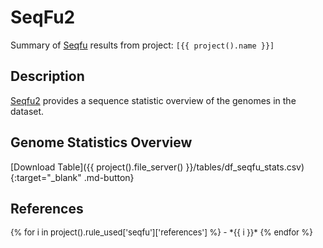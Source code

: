 # SeqFu2
Summary of [Seqfu](https://github.com/telatin/seqfu2) results from project: `[{{ project().name }}]` 

## Description
[Seqfu2](https://github.com/telatin/seqfu2) provides a sequence statistic overview of the genomes in the dataset.

## Genome Statistics Overview





<div id="altair-viz-7cde8ab685c1450da830091babf98a00"></div>
<script type="text/javascript">
  var VEGA_DEBUG = (typeof VEGA_DEBUG == "undefined") ? {} : VEGA_DEBUG;
  (function(spec, embedOpt){
    let outputDiv = document.currentScript.previousElementSibling;
    if (outputDiv.id !== "altair-viz-7cde8ab685c1450da830091babf98a00") {
      outputDiv = document.getElementById("altair-viz-7cde8ab685c1450da830091babf98a00");
    }
    const paths = {
      "vega": "https://cdn.jsdelivr.net/npm//vega@5?noext",
      "vega-lib": "https://cdn.jsdelivr.net/npm//vega-lib?noext",
      "vega-lite": "https://cdn.jsdelivr.net/npm//vega-lite@4.17.0?noext",
      "vega-embed": "https://cdn.jsdelivr.net/npm//vega-embed@6?noext",
    };

    function maybeLoadScript(lib, version) {
      var key = `${lib.replace("-", "")}_version`;
      return (VEGA_DEBUG[key] == version) ?
        Promise.resolve(paths[lib]) :
        new Promise(function(resolve, reject) {
          var s = document.createElement('script');
          document.getElementsByTagName("head")[0].appendChild(s);
          s.async = true;
          s.onload = () => {
            VEGA_DEBUG[key] = version;
            return resolve(paths[lib]);
          };
          s.onerror = () => reject(`Error loading script: ${paths[lib]}`);
          s.src = paths[lib];
        });
    }

    function showError(err) {
      outputDiv.innerHTML = `<div class="error" style="color:red;">${err}</div>`;
      throw err;
    }

    function displayChart(vegaEmbed) {
      vegaEmbed(outputDiv, spec, embedOpt)
        .catch(err => showError(`Javascript Error: ${err.message}<br>This usually means there's a typo in your chart specification. See the javascript console for the full traceback.`));
    }

    if(typeof define === "function" && define.amd) {
      requirejs.config({paths});
      require(["vega-embed"], displayChart, err => showError(`Error loading script: ${err.message}`));
    } else {
      maybeLoadScript("vega", "5")
        .then(() => maybeLoadScript("vega-lite", "4.17.0"))
        .then(() => maybeLoadScript("vega-embed", "6"))
        .catch(showError)
        .then(() => displayChart(vegaEmbed));
    }
  })({"config": {"view": {"continuousWidth": 400, "continuousHeight": 300}, "title": {"anchor": "middle", "fontSize": 20, "offset": 10, "orient": "top"}}, "repeat": {"column": ["Count", "Total", "N50"], "row": ["Count", "Total", "N50"]}, "spec": {"data": {"name": "data-99eb458536536f7fce895f6d732f9e3a"}, "mark": "circle", "encoding": {"color": {"field": "Total", "type": "quantitative"}, "tooltip": [{"field": "genome_id", "type": "nominal"}, {"field": "Count", "type": "quantitative"}, {"field": "Total", "type": "quantitative"}, {"field": "gc", "type": "quantitative"}, {"field": "N50", "type": "quantitative"}, {"field": "N75", "type": "quantitative"}, {"field": "N90", "type": "quantitative"}, {"field": "AuN", "type": "quantitative"}, {"field": "Min", "type": "quantitative"}, {"field": "Max", "type": "quantitative"}], "x": {"field": {"repeat": "column"}, "scale": {"zero": false}, "type": "quantitative"}, "y": {"field": {"repeat": "row"}, "scale": {"zero": false}, "type": "quantitative"}}, "height": 150, "selection": {"selector001": {"type": "interval", "bind": "scales", "encodings": ["x", "y"]}}, "width": 150}, "title": "Genome QC Statistics", "$schema": "https://vega.github.io/schema/vega-lite/v4.17.0.json", "datasets": {"data-99eb458536536f7fce895f6d732f9e3a": [{"genome_id": "GCF_000009765.2", "Min": 94287, "N25": 9025608, "N50": 9025608, "AuN": 8933270.592263728, "gc": 0.7070135127652237, "Max": 9025608, "N75": 9025608, "Count": 2, "Total": 9119895, "N90": 9025608, "Avg": 4559947.5, "gtdb_release": "R207", "Domain": "d__Bacteria", "Phylum": "p__Actinobacteriota", "Class": "c__Actinomycetia", "Order": "o__Streptomycetales", "Family": "f__Streptomycetaceae", "Genus": "g__Streptomyces", "Species": "avermitilis", "Organism": "s__Streptomyces avermitilis", "accession": "GCA_000009765.2", "name": "GCF_000009765.2", "trna_aa_count": 20.0, "contig_count": 2.0, "n50_contigs": 9025608.0, "longest_contig": 9025608.0, "scaffold_count": 2.0, "n50_scaffolds": 9025608.0, "longest_scaffold": 9025608.0, "genome_size": 9119895.0, "gc_percentage": 70.70135127652237, "ambiguous_bases": 0.0, "checkm_completeness": 99.89, "checkm_contamination": 0.79, "checkm_strain_heterogeneity": 0.0, "lsu_5s_count": 6, "ssu_count": 6, "lsu_23s_count": 6, "protein_count": 7915, "coding_density": 86.30100456200428, "ncbi_genbank_assembly_accession": "GCA_000009765.2", "ncbi_strain_identifiers": "MA-4680", "ncbi_assembly_level": "Complete Genome", "ncbi_assembly_name": "ASM976v2", "ncbi_assembly_type": "na", "ncbi_bioproject": "PRJNA224116", "ncbi_biosample": "SAMD00061088", "ncbi_country": null, "ncbi_date": "2016-03-24", "ncbi_genome_category": null, "ncbi_genome_representation": "full", "ncbi_isolate": null, "ncbi_isolation_source": null, "ncbi_lat_lon": null, "ncbi_molecule_count": 2, "ncbi_cds_count": 7850, "ncbi_refseq_category": "representative genome", "ncbi_seq_rel_date": "2016/03/24", "ncbi_spanned_gaps": 0, "ncbi_species_taxid": 33903, "ncbi_ssu_count": 6, "ncbi_submitter": "NITE", "ncbi_taxid": 227882, "ncbi_total_gap_length": 0, "ncbi_translation_table": 11, "ncbi_trna_count": 77, "ncbi_unspanned_gaps": 0, "ncbi_version_status": "latest", "ncbi_wgs_master": null, "gtdbTypeDesignation": "type strain of species", "gtdbTypeDesignationSources": "LPSN", "lpsnTypeDesignation": "type strain of species", "dsmzTypeDesignation": "type strain of species", "lpsnPriorityYear": 2002.0, "gtdbTypeSpeciesOfGenus": false, "ncbi_taxonomy": "d__Bacteria;p__Actinobacteria;c__Actinomycetia;o__Streptomycetales;f__Streptomycetaceae;g__Streptomyces;s__Streptomyces avermitilis", "ncbi_taxonomy_unfiltered": "d__Bacteria;x__Terrabacteria group;p__Actinobacteria;c__Actinomycetia;o__Streptomycetales;f__Streptomycetaceae;g__Streptomyces;s__Streptomyces avermitilis;x__Streptomyces avermitilis MA-4680 = NBRC 14893", "gtdb_representative": true, "gtdb_genome_representative": "RS_GCF_000009765.2", "ncbi_type_material_designation": "assembly from type material", "gtdbDomain": "d__Bacteria", "gtdbPhylum": "p__Actinobacteriota", "gtdbClass": "c__Actinomycetia", "gtdbOrder": "o__Streptomycetales", "gtdbFamily": "f__Streptomycetaceae", "gtdbGenus": "g__Streptomyces", "gtdbSpecies": "s__Streptomyces avermitilis", "gtdbTypeDesignation.1": "type strain of species", "subunit_summary": "5S/16S/23S", "speciesRepName": "GCA_000009765.2", "speciesClusterCount": 9, "lpsnUrl": "https://lpsn.dsmz.de/species/streptomyces-avermitilis", "link_ncbi_taxonomy": "<a target=\"_blank\" href=\"https://www.ncbi.nlm.nih.gov/Taxonomy/Browser/wwwtax.cgi?id=2\">d__Bacteria</a>; <a target=\"_blank\" href=\"https://www.ncbi.nlm.nih.gov/Taxonomy/Browser/wwwtax.cgi?id=201174\">p__Actinobacteria</a>; <a target=\"_blank\" href=\"https://www.ncbi.nlm.nih.gov/Taxonomy/Browser/wwwtax.cgi?id=1760\">c__Actinomycetia</a>; <a target=\"_blank\" href=\"https://www.ncbi.nlm.nih.gov/Taxonomy/Browser/wwwtax.cgi?id=85011\">o__Streptomycetales</a>; <a target=\"_blank\" href=\"https://www.ncbi.nlm.nih.gov/Taxonomy/Browser/wwwtax.cgi?id=2062\">f__Streptomycetaceae</a>; <a target=\"_blank\" href=\"https://www.ncbi.nlm.nih.gov/Taxonomy/Browser/wwwtax.cgi?id=1883\">g__Streptomyces</a>; <a target=\"_blank\" href=\"https://www.ncbi.nlm.nih.gov/Taxonomy/Browser/wwwtax.cgi?id=33903\">s__Streptomyces avermitilis</a>", "link_ncbi_taxonomy_unfiltered": "<a target=\"_blank\" href=\"https://www.ncbi.nlm.nih.gov/Taxonomy/Browser/wwwtax.cgi?id=2\">d__Bacteria</a>; <a target=\"_blank\" href=\"https://www.ncbi.nlm.nih.gov/Taxonomy/Browser/wwwtax.cgi?id=1783272\">x__Terrabacteria group</a>; <a target=\"_blank\" href=\"https://www.ncbi.nlm.nih.gov/Taxonomy/Browser/wwwtax.cgi?id=201174\">p__Actinobacteria</a>; <a target=\"_blank\" href=\"https://www.ncbi.nlm.nih.gov/Taxonomy/Browser/wwwtax.cgi?id=1760\">c__Actinomycetia</a>; <a target=\"_blank\" href=\"https://www.ncbi.nlm.nih.gov/Taxonomy/Browser/wwwtax.cgi?id=85011\">o__Streptomycetales</a>; <a target=\"_blank\" href=\"https://www.ncbi.nlm.nih.gov/Taxonomy/Browser/wwwtax.cgi?id=2062\">f__Streptomycetaceae</a>; <a target=\"_blank\" href=\"https://www.ncbi.nlm.nih.gov/Taxonomy/Browser/wwwtax.cgi?id=1883\">g__Streptomyces</a>; <a target=\"_blank\" href=\"https://www.ncbi.nlm.nih.gov/Taxonomy/Browser/wwwtax.cgi?id=33903\">s__Streptomyces avermitilis</a>; <a target=\"_blank\" href=\"https://www.ncbi.nlm.nih.gov/Taxonomy/Browser/wwwtax.cgi?id=227882\">x__Streptomyces avermitilis MA-4680 = NBRC 14893</a>", "0": "{'taxon': 'd__Bacteria', 'taxonId': '2'}", "1": "{'taxon': 'p__Actinobacteria', 'taxonId': '201174'}", "2": "{'taxon': 'c__Actinomycetia', 'taxonId': '1760'}", "3": "{'taxon': 'o__Streptomycetales', 'taxonId': '85011'}", "4": "{'taxon': 'f__Streptomycetaceae', 'taxonId': '2062'}", "5": "{'taxon': 'g__Streptomyces', 'taxonId': '1883'}", "6": "{'taxon': 's__Streptomyces avermitilis', 'taxonId': '33903'}", "ncbiTaxonomyUnfiltered": "[{'taxon': 'd__Bacteria', 'taxonId': '2'}, {'taxon': 'x__Terrabacteria group', 'taxonId': '1783272'}, {'taxon': 'p__Actinobacteria', 'taxonId': '201174'}, {'taxon': 'c__Actinomycetia', 'taxonId': '1760'}, {'taxon': 'o__Streptomycetales', 'taxonId': '85011'}, {'taxon': 'f__Streptomycetaceae', 'taxonId': '2062'}, {'taxon': 'g__Streptomyces', 'taxonId': '1883'}, {'taxon': 's__Streptomyces avermitilis', 'taxonId': '33903'}, {'taxon': 'x__Streptomyces avermitilis MA-4680 = NBRC 14893', 'taxonId': '227882'}]"}, {"genome_id": "GCF_000010605.1", "Min": 8545929, "N25": 8545929, "N50": 8545929, "AuN": 8545929.0, "gc": 0.7222740792721306, "Max": 8545929, "N75": 8545929, "Count": 1, "Total": 8545929, "N90": 8545929, "Avg": 8545929.0, "gtdb_release": "R207", "Domain": "d__Bacteria", "Phylum": "p__Actinobacteriota", "Class": "c__Actinomycetia", "Order": "o__Streptomycetales", "Family": "f__Streptomycetaceae", "Genus": "g__Streptomyces", "Species": "griseus", "Organism": "s__Streptomyces griseus", "accession": "GCA_000010605.1", "name": "GCF_000010605.1", "trna_aa_count": 20.0, "contig_count": 1.0, "n50_contigs": 8545929.0, "longest_contig": 8545929.0, "scaffold_count": 1.0, "n50_scaffolds": 8545929.0, "longest_scaffold": 8545929.0, "genome_size": 8545929.0, "gc_percentage": 72.22740792721306, "ambiguous_bases": 0.0, "checkm_completeness": 99.84, "checkm_contamination": 0.0, "checkm_strain_heterogeneity": 0.0, "lsu_5s_count": 6, "ssu_count": 6, "lsu_23s_count": 6, "protein_count": 7113, "coding_density": 87.70147751051992, "ncbi_genbank_assembly_accession": "GCA_000010605.1", "ncbi_strain_identifiers": "NBRC 13350", "ncbi_assembly_level": "Complete Genome", "ncbi_assembly_name": "ASM1060v1", "ncbi_assembly_type": "na", "ncbi_bioproject": "PRJNA224116", "ncbi_biosample": "SAMD00060929", "ncbi_country": null, "ncbi_date": "2008-04-08", "ncbi_genome_category": null, "ncbi_genome_representation": "full", "ncbi_isolate": null, "ncbi_isolation_source": null, "ncbi_lat_lon": null, "ncbi_molecule_count": 1, "ncbi_cds_count": 7092, "ncbi_refseq_category": "representative genome", "ncbi_seq_rel_date": "2008/04/08", "ncbi_spanned_gaps": 0, "ncbi_species_taxid": 1911, "ncbi_ssu_count": 6, "ncbi_submitter": "The University of Tokyo", "ncbi_taxid": 455632, "ncbi_total_gap_length": 0, "ncbi_translation_table": 11, "ncbi_trna_count": 67, "ncbi_unspanned_gaps": 0, "ncbi_version_status": "latest", "ncbi_wgs_master": null, "gtdbTypeDesignation": "not type material", "gtdbTypeDesignationSources": null, "lpsnTypeDesignation": "not type material", "dsmzTypeDesignation": "not type material", "lpsnPriorityYear": null, "gtdbTypeSpeciesOfGenus": false, "ncbi_taxonomy": "d__Bacteria;p__Actinobacteria;c__Actinomycetia;o__Streptomycetales;f__Streptomycetaceae;g__Streptomyces;s__Streptomyces griseus", "ncbi_taxonomy_unfiltered": "d__Bacteria;x__Terrabacteria group;p__Actinobacteria;c__Actinomycetia;o__Streptomycetales;f__Streptomycetaceae;g__Streptomyces;x__Streptomyces griseus group;x__Streptomyces griseus subgroup;s__Streptomyces griseus;sb__Streptomyces griseus subsp. griseus;x__Streptomyces griseus subsp. griseus NBRC 13350", "gtdb_representative": false, "gtdb_genome_representative": "RS_GCF_900460065.1", "ncbi_type_material_designation": null, "gtdbDomain": "d__Bacteria", "gtdbPhylum": "p__Actinobacteriota", "gtdbClass": "c__Actinomycetia", "gtdbOrder": "o__Streptomycetales", "gtdbFamily": "f__Streptomycetaceae", "gtdbGenus": "g__Streptomyces", "gtdbSpecies": "s__Streptomyces griseus", "gtdbTypeDesignation.1": "not type material", "subunit_summary": "5S/16S/23S", "speciesRepName": "GCA_900460065.1", "speciesClusterCount": 10, "lpsnUrl": "https://lpsn.dsmz.de/species/streptomyces-griseus", "link_ncbi_taxonomy": "<a target=\"_blank\" href=\"https://www.ncbi.nlm.nih.gov/Taxonomy/Browser/wwwtax.cgi?id=2\">d__Bacteria</a>; <a target=\"_blank\" href=\"https://www.ncbi.nlm.nih.gov/Taxonomy/Browser/wwwtax.cgi?id=201174\">p__Actinobacteria</a>; <a target=\"_blank\" href=\"https://www.ncbi.nlm.nih.gov/Taxonomy/Browser/wwwtax.cgi?id=1760\">c__Actinomycetia</a>; <a target=\"_blank\" href=\"https://www.ncbi.nlm.nih.gov/Taxonomy/Browser/wwwtax.cgi?id=85011\">o__Streptomycetales</a>; <a target=\"_blank\" href=\"https://www.ncbi.nlm.nih.gov/Taxonomy/Browser/wwwtax.cgi?id=2062\">f__Streptomycetaceae</a>; <a target=\"_blank\" href=\"https://www.ncbi.nlm.nih.gov/Taxonomy/Browser/wwwtax.cgi?id=1883\">g__Streptomyces</a>; <a target=\"_blank\" href=\"https://www.ncbi.nlm.nih.gov/Taxonomy/Browser/wwwtax.cgi?id=1911\">s__Streptomyces griseus</a>", "link_ncbi_taxonomy_unfiltered": "<a target=\"_blank\" href=\"https://www.ncbi.nlm.nih.gov/Taxonomy/Browser/wwwtax.cgi?id=2\">d__Bacteria</a>; <a target=\"_blank\" href=\"https://www.ncbi.nlm.nih.gov/Taxonomy/Browser/wwwtax.cgi?id=1783272\">x__Terrabacteria group</a>; <a target=\"_blank\" href=\"https://www.ncbi.nlm.nih.gov/Taxonomy/Browser/wwwtax.cgi?id=201174\">p__Actinobacteria</a>; <a target=\"_blank\" href=\"https://www.ncbi.nlm.nih.gov/Taxonomy/Browser/wwwtax.cgi?id=1760\">c__Actinomycetia</a>; <a target=\"_blank\" href=\"https://www.ncbi.nlm.nih.gov/Taxonomy/Browser/wwwtax.cgi?id=85011\">o__Streptomycetales</a>; <a target=\"_blank\" href=\"https://www.ncbi.nlm.nih.gov/Taxonomy/Browser/wwwtax.cgi?id=2062\">f__Streptomycetaceae</a>; <a target=\"_blank\" href=\"https://www.ncbi.nlm.nih.gov/Taxonomy/Browser/wwwtax.cgi?id=1883\">g__Streptomyces</a>; <a target=\"_blank\" href=\"https://www.ncbi.nlm.nih.gov/Taxonomy/Browser/wwwtax.cgi?id=629295\">x__Streptomyces griseus group</a>; <a target=\"_blank\" href=\"https://www.ncbi.nlm.nih.gov/Taxonomy/Browser/wwwtax.cgi?id=1482596\">x__Streptomyces griseus subgroup</a>; <a target=\"_blank\" href=\"https://www.ncbi.nlm.nih.gov/Taxonomy/Browser/wwwtax.cgi?id=1911\">s__Streptomyces griseus</a>; <a target=\"_blank\" href=\"https://www.ncbi.nlm.nih.gov/Taxonomy/Browser/wwwtax.cgi?id=67263\">sb__Streptomyces griseus subsp. griseus</a>; <a target=\"_blank\" href=\"https://www.ncbi.nlm.nih.gov/Taxonomy/Browser/wwwtax.cgi?id=455632\">x__Streptomyces griseus subsp. griseus NBRC 13350</a>", "0": "{'taxon': 'd__Bacteria', 'taxonId': '2'}", "1": "{'taxon': 'p__Actinobacteria', 'taxonId': '201174'}", "2": "{'taxon': 'c__Actinomycetia', 'taxonId': '1760'}", "3": "{'taxon': 'o__Streptomycetales', 'taxonId': '85011'}", "4": "{'taxon': 'f__Streptomycetaceae', 'taxonId': '2062'}", "5": "{'taxon': 'g__Streptomyces', 'taxonId': '1883'}", "6": "{'taxon': 's__Streptomyces griseus', 'taxonId': '1911'}", "ncbiTaxonomyUnfiltered": "[{'taxon': 'd__Bacteria', 'taxonId': '2'}, {'taxon': 'x__Terrabacteria group', 'taxonId': '1783272'}, {'taxon': 'p__Actinobacteria', 'taxonId': '201174'}, {'taxon': 'c__Actinomycetia', 'taxonId': '1760'}, {'taxon': 'o__Streptomycetales', 'taxonId': '85011'}, {'taxon': 'f__Streptomycetaceae', 'taxonId': '2062'}, {'taxon': 'g__Streptomyces', 'taxonId': '1883'}, {'taxon': 'x__Streptomyces griseus group', 'taxonId': '629295'}, {'taxon': 'x__Streptomyces griseus subgroup', 'taxonId': '1482596'}, {'taxon': 's__Streptomyces griseus', 'taxonId': '1911'}, {'taxon': 'sb__Streptomyces griseus subsp. griseus', 'taxonId': '67263'}, {'taxon': 'x__Streptomyces griseus subsp. griseus NBRC 13350', 'taxonId': '455632'}]"}, {"genome_id": "GCF_000091305.1", "Min": 10148695, "N25": 10148695, "N50": 10148695, "AuN": 10148695.0, "gc": 0.7145283211289727, "Max": 10148695, "N75": 10148695, "Count": 1, "Total": 10148695, "N90": 10148695, "Avg": 10148695.0, "gtdb_release": "R207", "Domain": "d__Bacteria", "Phylum": "p__Actinobacteriota", "Class": "c__Actinomycetia", "Order": "o__Streptomycetales", "Family": "f__Streptomycetaceae", "Genus": "g__Streptomyces", "Species": "scabiei", "Organism": "s__Streptomyces scabiei", "accession": "GCA_000091305.1", "name": "GCF_000091305.1", "trna_aa_count": 20.0, "contig_count": 1.0, "n50_contigs": 10148695.0, "longest_contig": 10148695.0, "scaffold_count": 1.0, "n50_scaffolds": 10148695.0, "longest_scaffold": 10148695.0, "genome_size": 10148695.0, "gc_percentage": 71.45283211289727, "ambiguous_bases": 0.0, "checkm_completeness": 100.0, "checkm_contamination": 0.0, "checkm_strain_heterogeneity": 0.0, "lsu_5s_count": 6, "ssu_count": 6, "lsu_23s_count": 6, "protein_count": 8791, "coding_density": 87.16080244799947, "ncbi_genbank_assembly_accession": "GCA_000091305.1", "ncbi_strain_identifiers": "87.22", "ncbi_assembly_level": "Complete Genome", "ncbi_assembly_name": "ASM9130v1", "ncbi_assembly_type": "na", "ncbi_bioproject": "PRJNA224116", "ncbi_biosample": "SAMEA2272773", "ncbi_country": null, "ncbi_date": "2009-10-06", "ncbi_genome_category": null, "ncbi_genome_representation": "full", "ncbi_isolate": null, "ncbi_isolation_source": null, "ncbi_lat_lon": null, "ncbi_molecule_count": 1, "ncbi_cds_count": 8737, "ncbi_refseq_category": "representative genome", "ncbi_seq_rel_date": "2009/10/06", "ncbi_spanned_gaps": 0, "ncbi_species_taxid": 1930, "ncbi_ssu_count": 6, "ncbi_submitter": "Wellcome Trust Sanger Institute", "ncbi_taxid": 680198, "ncbi_total_gap_length": 0, "ncbi_translation_table": 11, "ncbi_trna_count": 73, "ncbi_unspanned_gaps": 0, "ncbi_version_status": "latest", "ncbi_wgs_master": null, "gtdbTypeDesignation": "not type material", "gtdbTypeDesignationSources": null, "lpsnTypeDesignation": "not type material", "dsmzTypeDesignation": "not type material", "lpsnPriorityYear": null, "gtdbTypeSpeciesOfGenus": false, "ncbi_taxonomy": "d__Bacteria;p__Actinobacteria;c__Actinomycetia;o__Streptomycetales;f__Streptomycetaceae;g__Streptomyces;s__Streptomyces scabiei", "ncbi_taxonomy_unfiltered": "d__Bacteria;x__Terrabacteria group;p__Actinobacteria;c__Actinomycetia;o__Streptomycetales;f__Streptomycetaceae;g__Streptomyces;s__Streptomyces scabiei;x__Streptomyces scabiei 87.22", "gtdb_representative": true, "gtdb_genome_representative": "RS_GCF_000091305.1", "ncbi_type_material_designation": null, "gtdbDomain": "d__Bacteria", "gtdbPhylum": "p__Actinobacteriota", "gtdbClass": "c__Actinomycetia", "gtdbOrder": "o__Streptomycetales", "gtdbFamily": "f__Streptomycetaceae", "gtdbGenus": "g__Streptomyces", "gtdbSpecies": "s__Streptomyces scabiei", "gtdbTypeDesignation.1": "not type material", "subunit_summary": "5S/16S/23S", "speciesRepName": "GCA_000091305.1", "speciesClusterCount": 16, "lpsnUrl": "https://lpsn.dsmz.de/species/streptomyces-scabiei", "link_ncbi_taxonomy": "<a target=\"_blank\" href=\"https://www.ncbi.nlm.nih.gov/Taxonomy/Browser/wwwtax.cgi?id=2\">d__Bacteria</a>; <a target=\"_blank\" href=\"https://www.ncbi.nlm.nih.gov/Taxonomy/Browser/wwwtax.cgi?id=201174\">p__Actinobacteria</a>; <a target=\"_blank\" href=\"https://www.ncbi.nlm.nih.gov/Taxonomy/Browser/wwwtax.cgi?id=1760\">c__Actinomycetia</a>; <a target=\"_blank\" href=\"https://www.ncbi.nlm.nih.gov/Taxonomy/Browser/wwwtax.cgi?id=85011\">o__Streptomycetales</a>; <a target=\"_blank\" href=\"https://www.ncbi.nlm.nih.gov/Taxonomy/Browser/wwwtax.cgi?id=2062\">f__Streptomycetaceae</a>; <a target=\"_blank\" href=\"https://www.ncbi.nlm.nih.gov/Taxonomy/Browser/wwwtax.cgi?id=1883\">g__Streptomyces</a>; <a target=\"_blank\" href=\"https://www.ncbi.nlm.nih.gov/Taxonomy/Browser/wwwtax.cgi?id=1930\">s__Streptomyces scabiei</a>", "link_ncbi_taxonomy_unfiltered": "<a target=\"_blank\" href=\"https://www.ncbi.nlm.nih.gov/Taxonomy/Browser/wwwtax.cgi?id=2\">d__Bacteria</a>; <a target=\"_blank\" href=\"https://www.ncbi.nlm.nih.gov/Taxonomy/Browser/wwwtax.cgi?id=1783272\">x__Terrabacteria group</a>; <a target=\"_blank\" href=\"https://www.ncbi.nlm.nih.gov/Taxonomy/Browser/wwwtax.cgi?id=201174\">p__Actinobacteria</a>; <a target=\"_blank\" href=\"https://www.ncbi.nlm.nih.gov/Taxonomy/Browser/wwwtax.cgi?id=1760\">c__Actinomycetia</a>; <a target=\"_blank\" href=\"https://www.ncbi.nlm.nih.gov/Taxonomy/Browser/wwwtax.cgi?id=85011\">o__Streptomycetales</a>; <a target=\"_blank\" href=\"https://www.ncbi.nlm.nih.gov/Taxonomy/Browser/wwwtax.cgi?id=2062\">f__Streptomycetaceae</a>; <a target=\"_blank\" href=\"https://www.ncbi.nlm.nih.gov/Taxonomy/Browser/wwwtax.cgi?id=1883\">g__Streptomyces</a>; <a target=\"_blank\" href=\"https://www.ncbi.nlm.nih.gov/Taxonomy/Browser/wwwtax.cgi?id=1930\">s__Streptomyces scabiei</a>; <a target=\"_blank\" href=\"https://www.ncbi.nlm.nih.gov/Taxonomy/Browser/wwwtax.cgi?id=680198\">x__Streptomyces scabiei 87.22</a>", "0": "{'taxon': 'd__Bacteria', 'taxonId': '2'}", "1": "{'taxon': 'p__Actinobacteria', 'taxonId': '201174'}", "2": "{'taxon': 'c__Actinomycetia', 'taxonId': '1760'}", "3": "{'taxon': 'o__Streptomycetales', 'taxonId': '85011'}", "4": "{'taxon': 'f__Streptomycetaceae', 'taxonId': '2062'}", "5": "{'taxon': 'g__Streptomyces', 'taxonId': '1883'}", "6": "{'taxon': 's__Streptomyces scabiei', 'taxonId': '1930'}", "ncbiTaxonomyUnfiltered": "[{'taxon': 'd__Bacteria', 'taxonId': '2'}, {'taxon': 'x__Terrabacteria group', 'taxonId': '1783272'}, {'taxon': 'p__Actinobacteria', 'taxonId': '201174'}, {'taxon': 'c__Actinomycetia', 'taxonId': '1760'}, {'taxon': 'o__Streptomycetales', 'taxonId': '85011'}, {'taxon': 'f__Streptomycetaceae', 'taxonId': '2062'}, {'taxon': 'g__Streptomyces', 'taxonId': '1883'}, {'taxon': 's__Streptomyces scabiei', 'taxonId': '1930'}, {'taxon': 'x__Streptomyces scabiei 87.22', 'taxonId': '680198'}]"}, {"genome_id": "GCF_000092385.1", "Min": 11936683, "N25": 11936683, "N50": 11936683, "AuN": 11936683.0, "gc": 0.7075458902611387, "Max": 11936683, "N75": 11936683, "Count": 1, "Total": 11936683, "N90": 11936683, "Avg": 11936683.0, "gtdb_release": "R207", "Domain": "d__Bacteria", "Phylum": "p__Actinobacteriota", "Class": "c__Actinomycetia", "Order": "o__Streptomycetales", "Family": "f__Streptomycetaceae", "Genus": "g__Streptomyces", "Species": "milbemycinicus", "Organism": "s__Streptomyces milbemycinicus", "accession": "GCA_000092385.1", "name": "GCF_000092385.1", "trna_aa_count": 20.0, "contig_count": 1.0, "n50_contigs": 11936683.0, "longest_contig": 11936683.0, "scaffold_count": 1.0, "n50_scaffolds": 11936683.0, "longest_scaffold": 11936683.0, "genome_size": 11936683.0, "gc_percentage": 70.75458902611386, "ambiguous_bases": 0.0, "checkm_completeness": 99.74, "checkm_contamination": 1.96, "checkm_strain_heterogeneity": 28.57, "lsu_5s_count": 6, "ssu_count": 6, "lsu_23s_count": 6, "protein_count": 9968, "coding_density": 88.50826481695124, "ncbi_genbank_assembly_accession": "GCA_000092385.1", "ncbi_strain_identifiers": "BCW-1", "ncbi_assembly_level": "Complete Genome", "ncbi_assembly_name": "ASM9238v1", "ncbi_assembly_type": "na", "ncbi_bioproject": "PRJNA224116", "ncbi_biosample": "SAMN02603683", "ncbi_country": null, "ncbi_date": "2010-05-28", "ncbi_genome_category": null, "ncbi_genome_representation": "full", "ncbi_isolate": null, "ncbi_isolation_source": null, "ncbi_lat_lon": null, "ncbi_molecule_count": 1, "ncbi_cds_count": 9974, "ncbi_refseq_category": "representative genome", "ncbi_seq_rel_date": "2010/05/28", "ncbi_spanned_gaps": 0, "ncbi_species_taxid": 379067, "ncbi_ssu_count": 6, "ncbi_submitter": "Northeast Agricultural University", "ncbi_taxid": 749414, "ncbi_total_gap_length": 0, "ncbi_translation_table": 11, "ncbi_trna_count": 68, "ncbi_unspanned_gaps": 0, "ncbi_version_status": "latest", "ncbi_wgs_master": null, "gtdbTypeDesignation": "not type material", "gtdbTypeDesignationSources": null, "lpsnTypeDesignation": "not type material", "dsmzTypeDesignation": "not type material", "lpsnPriorityYear": null, "gtdbTypeSpeciesOfGenus": false, "ncbi_taxonomy": "d__Bacteria;p__Actinobacteria;c__Actinomycetia;o__Streptomycetales;f__Streptomycetaceae;g__Streptomyces;s__Streptomyces bingchenggensis", "ncbi_taxonomy_unfiltered": "d__Bacteria;x__Terrabacteria group;p__Actinobacteria;c__Actinomycetia;o__Streptomycetales;f__Streptomycetaceae;g__Streptomyces;s__Streptomyces bingchenggensis;x__Streptomyces bingchenggensis BCW-1", "gtdb_representative": false, "gtdb_genome_representative": "RS_GCF_002154605.1", "ncbi_type_material_designation": null, "gtdbDomain": "d__Bacteria", "gtdbPhylum": "p__Actinobacteriota", "gtdbClass": "c__Actinomycetia", "gtdbOrder": "o__Streptomycetales", "gtdbFamily": "f__Streptomycetaceae", "gtdbGenus": "g__Streptomyces", "gtdbSpecies": "s__Streptomyces milbemycinicus", "gtdbTypeDesignation.1": "not type material", "subunit_summary": "5S/16S/23S", "speciesRepName": "GCA_002154605.1", "speciesClusterCount": 2, "lpsnUrl": "https://lpsn.dsmz.de/species/streptomyces-milbemycinicus", "link_ncbi_taxonomy": "<a target=\"_blank\" href=\"https://www.ncbi.nlm.nih.gov/Taxonomy/Browser/wwwtax.cgi?id=2\">d__Bacteria</a>; <a target=\"_blank\" href=\"https://www.ncbi.nlm.nih.gov/Taxonomy/Browser/wwwtax.cgi?id=201174\">p__Actinobacteria</a>; <a target=\"_blank\" href=\"https://www.ncbi.nlm.nih.gov/Taxonomy/Browser/wwwtax.cgi?id=1760\">c__Actinomycetia</a>; <a target=\"_blank\" href=\"https://www.ncbi.nlm.nih.gov/Taxonomy/Browser/wwwtax.cgi?id=85011\">o__Streptomycetales</a>; <a target=\"_blank\" href=\"https://www.ncbi.nlm.nih.gov/Taxonomy/Browser/wwwtax.cgi?id=2062\">f__Streptomycetaceae</a>; <a target=\"_blank\" href=\"https://www.ncbi.nlm.nih.gov/Taxonomy/Browser/wwwtax.cgi?id=1883\">g__Streptomyces</a>; <a target=\"_blank\" href=\"https://www.ncbi.nlm.nih.gov/Taxonomy/Browser/wwwtax.cgi?id=379067\">s__Streptomyces bingchenggensis</a>", "link_ncbi_taxonomy_unfiltered": "<a target=\"_blank\" href=\"https://www.ncbi.nlm.nih.gov/Taxonomy/Browser/wwwtax.cgi?id=2\">d__Bacteria</a>; <a target=\"_blank\" href=\"https://www.ncbi.nlm.nih.gov/Taxonomy/Browser/wwwtax.cgi?id=1783272\">x__Terrabacteria group</a>; <a target=\"_blank\" href=\"https://www.ncbi.nlm.nih.gov/Taxonomy/Browser/wwwtax.cgi?id=201174\">p__Actinobacteria</a>; <a target=\"_blank\" href=\"https://www.ncbi.nlm.nih.gov/Taxonomy/Browser/wwwtax.cgi?id=1760\">c__Actinomycetia</a>; <a target=\"_blank\" href=\"https://www.ncbi.nlm.nih.gov/Taxonomy/Browser/wwwtax.cgi?id=85011\">o__Streptomycetales</a>; <a target=\"_blank\" href=\"https://www.ncbi.nlm.nih.gov/Taxonomy/Browser/wwwtax.cgi?id=2062\">f__Streptomycetaceae</a>; <a target=\"_blank\" href=\"https://www.ncbi.nlm.nih.gov/Taxonomy/Browser/wwwtax.cgi?id=1883\">g__Streptomyces</a>; <a target=\"_blank\" href=\"https://www.ncbi.nlm.nih.gov/Taxonomy/Browser/wwwtax.cgi?id=379067\">s__Streptomyces bingchenggensis</a>; <a target=\"_blank\" href=\"https://www.ncbi.nlm.nih.gov/Taxonomy/Browser/wwwtax.cgi?id=749414\">x__Streptomyces bingchenggensis BCW-1</a>", "0": "{'taxon': 'd__Bacteria', 'taxonId': '2'}", "1": "{'taxon': 'p__Actinobacteria', 'taxonId': '201174'}", "2": "{'taxon': 'c__Actinomycetia', 'taxonId': '1760'}", "3": "{'taxon': 'o__Streptomycetales', 'taxonId': '85011'}", "4": "{'taxon': 'f__Streptomycetaceae', 'taxonId': '2062'}", "5": "{'taxon': 'g__Streptomyces', 'taxonId': '1883'}", "6": "{'taxon': 's__Streptomyces bingchenggensis', 'taxonId': '379067'}", "ncbiTaxonomyUnfiltered": "[{'taxon': 'd__Bacteria', 'taxonId': '2'}, {'taxon': 'x__Terrabacteria group', 'taxonId': '1783272'}, {'taxon': 'p__Actinobacteria', 'taxonId': '201174'}, {'taxon': 'c__Actinomycetia', 'taxonId': '1760'}, {'taxon': 'o__Streptomycetales', 'taxonId': '85011'}, {'taxon': 'f__Streptomycetaceae', 'taxonId': '2062'}, {'taxon': 'g__Streptomyces', 'taxonId': '1883'}, {'taxon': 's__Streptomyces bingchenggensis', 'taxonId': '379067'}, {'taxon': 'x__Streptomyces bingchenggensis BCW-1', 'taxonId': '749414'}]"}, {"genome_id": "GCF_000147815.2", "Min": 191151, "N25": 10657107, "N50": 10657107, "AuN": 10207524.26487521, "gc": 0.708763616177782, "Max": 10657107, "N75": 10657107, "Count": 3, "Total": 11138313, "N90": 10657107, "Avg": 3712771.0, "gtdb_release": "R207", "Domain": "d__Bacteria", "Phylum": "p__Actinobacteriota", "Class": "c__Actinomycetia", "Order": "o__Streptomycetales", "Family": "f__Streptomycetaceae", "Genus": "g__Streptomyces", "Species": "violaceusniger_A", "Organism": "s__Streptomyces violaceusniger_A", "accession": "GCA_000147815.3", "name": "GCF_000147815.2", "trna_aa_count": 20.0, "contig_count": 3.0, "n50_contigs": 10657107.0, "longest_contig": 10657107.0, "scaffold_count": 3.0, "n50_scaffolds": 10657107.0, "longest_scaffold": 10657107.0, "genome_size": 11138313.0, "gc_percentage": 70.8763616177782, "ambiguous_bases": 0.0, "checkm_completeness": 100.0, "checkm_contamination": 1.05, "checkm_strain_heterogeneity": 0.0, "lsu_5s_count": 6, "ssu_count": 6, "lsu_23s_count": 6, "protein_count": 9451, "coding_density": 87.27394354962013, "ncbi_genbank_assembly_accession": "GCA_000147815.3", "ncbi_strain_identifiers": "Tu 4113", "ncbi_assembly_level": "Complete Genome", "ncbi_assembly_name": "ASM14781v3", "ncbi_assembly_type": "na", "ncbi_bioproject": "PRJNA224116", "ncbi_biosample": "SAMN00016986", "ncbi_country": null, "ncbi_date": "2011-08-23", "ncbi_genome_category": null, "ncbi_genome_representation": "full", "ncbi_isolate": null, "ncbi_isolation_source": null, "ncbi_lat_lon": null, "ncbi_molecule_count": 3, "ncbi_cds_count": 9434, "ncbi_refseq_category": "na", "ncbi_seq_rel_date": "2011/08/23", "ncbi_spanned_gaps": 0, "ncbi_species_taxid": 68280, "ncbi_ssu_count": 6, "ncbi_submitter": "US DOE Joint Genome Institute (JGI-PGF)", "ncbi_taxid": 653045, "ncbi_total_gap_length": 0, "ncbi_translation_table": 11, "ncbi_trna_count": 66, "ncbi_unspanned_gaps": 0, "ncbi_version_status": "latest", "ncbi_wgs_master": null, "gtdbTypeDesignation": "not type material", "gtdbTypeDesignationSources": null, "lpsnTypeDesignation": "not type material", "dsmzTypeDesignation": "not type material", "lpsnPriorityYear": null, "gtdbTypeSpeciesOfGenus": false, "ncbi_taxonomy": "d__Bacteria;p__Actinobacteria;c__Actinomycetia;o__Streptomycetales;f__Streptomycetaceae;g__Streptomyces;s__Streptomyces violaceusniger", "ncbi_taxonomy_unfiltered": "d__Bacteria;x__Terrabacteria group;p__Actinobacteria;c__Actinomycetia;o__Streptomycetales;f__Streptomycetaceae;g__Streptomyces;x__Streptomyces violaceusniger group;s__Streptomyces violaceusniger;x__Streptomyces violaceusniger Tu 4113", "gtdb_representative": true, "gtdb_genome_representative": "RS_GCF_000147815.2", "ncbi_type_material_designation": null, "gtdbDomain": "d__Bacteria", "gtdbPhylum": "p__Actinobacteriota", "gtdbClass": "c__Actinomycetia", "gtdbOrder": "o__Streptomycetales", "gtdbFamily": "f__Streptomycetaceae", "gtdbGenus": "g__Streptomyces", "gtdbSpecies": "s__Streptomyces violaceusniger_A", "gtdbTypeDesignation.1": "not type material", "subunit_summary": "5S/16S/23S", "speciesRepName": "GCA_000147815.3", "speciesClusterCount": 4, "lpsnUrl": null, "link_ncbi_taxonomy": "<a target=\"_blank\" href=\"https://www.ncbi.nlm.nih.gov/Taxonomy/Browser/wwwtax.cgi?id=2\">d__Bacteria</a>; <a target=\"_blank\" href=\"https://www.ncbi.nlm.nih.gov/Taxonomy/Browser/wwwtax.cgi?id=201174\">p__Actinobacteria</a>; <a target=\"_blank\" href=\"https://www.ncbi.nlm.nih.gov/Taxonomy/Browser/wwwtax.cgi?id=1760\">c__Actinomycetia</a>; <a target=\"_blank\" href=\"https://www.ncbi.nlm.nih.gov/Taxonomy/Browser/wwwtax.cgi?id=85011\">o__Streptomycetales</a>; <a target=\"_blank\" href=\"https://www.ncbi.nlm.nih.gov/Taxonomy/Browser/wwwtax.cgi?id=2062\">f__Streptomycetaceae</a>; <a target=\"_blank\" href=\"https://www.ncbi.nlm.nih.gov/Taxonomy/Browser/wwwtax.cgi?id=1883\">g__Streptomyces</a>; <a target=\"_blank\" href=\"https://www.ncbi.nlm.nih.gov/Taxonomy/Browser/wwwtax.cgi?id=68280\">s__Streptomyces violaceusniger</a>", "link_ncbi_taxonomy_unfiltered": "<a target=\"_blank\" href=\"https://www.ncbi.nlm.nih.gov/Taxonomy/Browser/wwwtax.cgi?id=2\">d__Bacteria</a>; <a target=\"_blank\" href=\"https://www.ncbi.nlm.nih.gov/Taxonomy/Browser/wwwtax.cgi?id=1783272\">x__Terrabacteria group</a>; <a target=\"_blank\" href=\"https://www.ncbi.nlm.nih.gov/Taxonomy/Browser/wwwtax.cgi?id=201174\">p__Actinobacteria</a>; <a target=\"_blank\" href=\"https://www.ncbi.nlm.nih.gov/Taxonomy/Browser/wwwtax.cgi?id=1760\">c__Actinomycetia</a>; <a target=\"_blank\" href=\"https://www.ncbi.nlm.nih.gov/Taxonomy/Browser/wwwtax.cgi?id=85011\">o__Streptomycetales</a>; <a target=\"_blank\" href=\"https://www.ncbi.nlm.nih.gov/Taxonomy/Browser/wwwtax.cgi?id=2062\">f__Streptomycetaceae</a>; <a target=\"_blank\" href=\"https://www.ncbi.nlm.nih.gov/Taxonomy/Browser/wwwtax.cgi?id=1883\">g__Streptomyces</a>; <a target=\"_blank\" href=\"https://www.ncbi.nlm.nih.gov/Taxonomy/Browser/wwwtax.cgi?id=2839105\">x__Streptomyces violaceusniger group</a>; <a target=\"_blank\" href=\"https://www.ncbi.nlm.nih.gov/Taxonomy/Browser/wwwtax.cgi?id=68280\">s__Streptomyces violaceusniger</a>; <a target=\"_blank\" href=\"https://www.ncbi.nlm.nih.gov/Taxonomy/Browser/wwwtax.cgi?id=653045\">x__Streptomyces violaceusniger Tu 4113</a>", "0": "{'taxon': 'd__Bacteria', 'taxonId': '2'}", "1": "{'taxon': 'p__Actinobacteria', 'taxonId': '201174'}", "2": "{'taxon': 'c__Actinomycetia', 'taxonId': '1760'}", "3": "{'taxon': 'o__Streptomycetales', 'taxonId': '85011'}", "4": "{'taxon': 'f__Streptomycetaceae', 'taxonId': '2062'}", "5": "{'taxon': 'g__Streptomyces', 'taxonId': '1883'}", "6": "{'taxon': 's__Streptomyces violaceusniger', 'taxonId': '68280'}", "ncbiTaxonomyUnfiltered": "[{'taxon': 'd__Bacteria', 'taxonId': '2'}, {'taxon': 'x__Terrabacteria group', 'taxonId': '1783272'}, {'taxon': 'p__Actinobacteria', 'taxonId': '201174'}, {'taxon': 'c__Actinomycetia', 'taxonId': '1760'}, {'taxon': 'o__Streptomycetales', 'taxonId': '85011'}, {'taxon': 'f__Streptomycetaceae', 'taxonId': '2062'}, {'taxon': 'g__Streptomyces', 'taxonId': '1883'}, {'taxon': 'x__Streptomyces violaceusniger group', 'taxonId': '2839105'}, {'taxon': 's__Streptomyces violaceusniger', 'taxonId': '68280'}, {'taxon': 'x__Streptomyces violaceusniger Tu 4113', 'taxonId': '653045'}]"}]}}, {"mode": "vega-lite"});
</script>



[Download Table]({{ project().file_server() }}/tables/df_seqfu_stats.csv){:target="_blank" .md-button}

## References
<font size="2">
{% for i in project().rule_used['seqfu']['references'] %}
- *{{ i }}*
{% endfor %}
</font>
